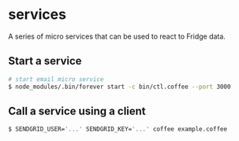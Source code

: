 services
========

A series of micro services that can be used to react to Fridge data.

Start a service
-----

```bash
# start email micro service
$ node_modules/.bin/forever start -c bin/ctl.coffee --port 3000
```

Call a service using a client
-----

```bash
$ SENDGRID_USER='...' SENDGRID_KEY='...' coffee example.coffee
```
